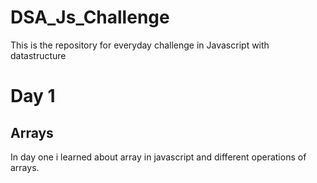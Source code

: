 # DSA_Js_Challenge
This is the repository for everyday challenge in Javascript with datastructure

# Day 1 <br>
## Arrays
In day one i learned about array in javascript and different operations of arrays. 
